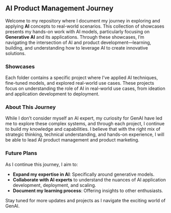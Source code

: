 ## AI Product Management Journey

Welcome to my repository where I document my journey in exploring and applying **AI** concepts to real-world scenarios. This collection of showcases presents my hands-on work with AI models, particularly focusing on **Generative AI** and its applications. Through these showcases, I’m navigating the intersection of AI and product development—learning, building, and understanding how to leverage AI to create innovative solutions.

### Showcases

Each folder contains a specific project where I’ve applied AI techniques, fine-tuned models, and explored real-world use cases. These projects focus on understanding the role of AI in real-world use cases, from ideation and application development to deployment.

### About This Journey

While I don’t consider myself an AI expert, my curiosity for GenAI have led me to explore these complex systems, and through each project, I continue to build my knowledge and capabilities. I believe that with the right mix of strategic thinking, technical understanding, and hands-on experience, I will be able to lead AI product management and product marketing. 

### Future Plans

As I continue this journey, I aim to:
- **Expand my expertise in AI**: Specifically around generative models.
- **Collaborate with AI experts** to understand the nuances of AI application development, deployment, and scaling.
- **Document my learning process**: Offering insights to other enthusiasts.

Stay tuned for more updates and projects as I navigate the exciting world of GenAI.
